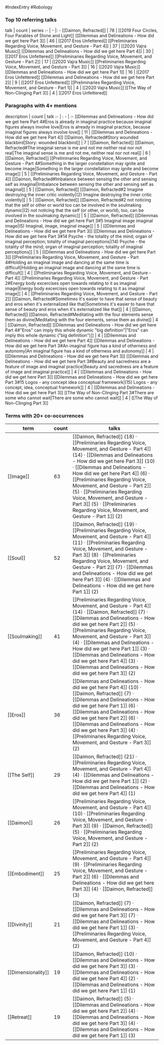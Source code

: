 #IndexEntry #Robology

### Top 10 referring talks
talk | count | series
:- | - |: -
[[Daimon, Refracted]] | 78 | [[2019 Four Circles, Four Parables of Stone and Light]]
[[Dilemmas and Delineations - How did we get here Part 3]] | 46 | [[2017 Eros Unfettered]]
[[Preliminaries Regarding Voice, Movement, and Gesture - Part 4]] | 37 | [[2020 Vajra Music]]
[[Dilemmas and Delineations - How did we get here Part 4]] | 30 | [[2017 Eros Unfettered]]
[[Preliminaries Regarding Voice, Movement, and Gesture - Part 2]] | 17 | [[2020 Vajra Music]]
[[Preliminaries Regarding Voice, Movement, and Gesture - Part 3]] | 16 | [[2020 Vajra Music]]
[[Dilemmas and Delineations - How did we get here Part 1]] | 16 | [[2017 Eros Unfettered]]
[[Dilemmas and Delineations - How did we get here Part 2]] | 9 | [[2017 Eros Unfettered]]
[[Preliminaries Regarding Voice, Movement, and Gesture - Part 1]] | 4 | [[2020 Vajra Music]]
[[The Way of Non-Clinging Part 3]] | 4 | [[2017 Eros Unfettered]]

### Paragraphs with 4+ mentions
description | count | talk
:- | : - | :-
[[Dilemmas and Delineations - How did we get here Part 4#Eros is already in imaginal practice because imaginal figures always involve love\|Eros is already in imaginal practice, because imaginal figures always involve love]] | 11 | [[Dilemmas and Delineations - How did we get here Part 4]]
[[Daimon, Refracted#Story wounded blackbird\|Story: wounded blackbird]] | 7 | [[Daimon, Refracted]]
[[Daimon, Refracted#The imaginal sense is me and not me neither real nor not real\|The imaginal sense is me and not me, neither real nor not real]] | 6 | [[Daimon, Refracted]]
[[Preliminaries Regarding Voice, Movement, and Gesture - Part 4#Something in the larger constellation may ignite and become image\|Something in the larger constellation may ignite and become image]] | 5 | [[Preliminaries Regarding Voice, Movement, and Gesture - Part 4]]
[[Daimon, Refracted#Imbalance between sensing the other and sensing self as imaginal\|Imbalance between sensing the other and sensing self as imaginal]] | 5 | [[Daimon, Refracted]]
[[Daimon, Refracted#2 Imagine destroying the inner critic violently\|(2) Imagine destroying the inner critic violently]] | 5 | [[Daimon, Refracted]]
[[Daimon, Refracted#2 not noticing that the self or other or world too can be involved in the soulmaking dynamic\|(2) not noticing that the self (or other, or world), too, can be involved in the soulmaking dynamic]] | 5 | [[Daimon, Refracted]]
[[Dilemmas and Delineations - How did we get here Part 3#5 Imaginal image imaginal image\|(5) Imaginal, image, imaginal image]] | 5 | [[Dilemmas and Delineations - How did we get here Part 3]]
[[Dilemmas and Delineations - How did we get here Part 3#14 Psyche - the totality of the mind; organ of imaginal perception; totality of imaginal perceptions\|(14) Psyche - the totality of the mind; organ of imaginal perception; totality of imaginal perceptions]] | 5 | [[Dilemmas and Delineations - How did we get here Part 3]]
[[Preliminaries Regarding Voice, Movement, and Gesture - Part 4#Holding an imaginal image and dancing at the same time is difficult\|Holding an imaginal image and dancing at the same time is difficult]] | 4 | [[Preliminaries Regarding Voice, Movement, and Gesture - Part 4]]
[[Preliminaries Regarding Voice, Movement, and Gesture - Part 2#Energy body excercises open towards relating to it as imaginal image\|Energy body excercises open towards relating to it as imaginal image]] | 4 | [[Preliminaries Regarding Voice, Movement, and Gesture - Part 2]]
[[Daimon, Refracted#Sometimes it's easier to have that sense of beauty and eros when it's externalized like that\|Sometimes it's easier to have that sense of beauty and eros when it's externalized like that]] | 4 | [[Daimon, Refracted]]
[[Daimon, Refracted#Meditating with the four elements sense them as divine\|Meditating with the four elements, sense them as divine]] | 4 | [[Daimon, Refracted]]
[[Dilemmas and Delineations - How did we get here Part 4#"Eros" can imply this whole dynamic "big definition"\|"Eros" can imply this whole dynamic ("big definition")]] | 4 | [[Dilemmas and Delineations - How did we get here Part 4]]
[[Dilemmas and Delineations - How did we get here Part 3#An imaginal figure has a kind of otherness and autonomy\|An imaginal figure has a kind of otherness and autonomy]] | 4 | [[Dilemmas and Delineations - How did we get here Part 3]]
[[Dilemmas and Delineations - How did we get here Part 3#Beauty and sacredness are a feature of image and imaginal practice\|Beauty and sacredness are a feature of image and imaginal practice]] | 4 | [[Dilemmas and Delineations - How did we get here Part 3]]
[[Dilemmas and Delineations - How did we get here Part 3#15 Logos - any concept idea conceptual framework\|(15) Logos - any concept, idea, conceptual framework]] | 4 | [[Dilemmas and Delineations - How did we get here Part 3]]
[[The Way of Non-Clinging Part 3#There are some who cannot wait\|There are some who cannot wait]] | 4 | [[The Way of Non-Clinging Part 3]]

### Terms with 20+ co-occurrences
term | count | talks
-|-|-
[[Image]] | 63 | <span class="counts">[[Daimon, Refracted]] (18) · [[Preliminaries Regarding Voice, Movement, and Gesture - Part 4]] (14) · [[Dilemmas and Delineations - How did we get here Part 3]] (10) · [[Dilemmas and Delineations - How did we get here Part 4]] (6) · [[Preliminaries Regarding Voice, Movement, and Gesture - Part 2]] (5) · [[Preliminaries Regarding Voice, Movement, and Gesture - Part 3]] (5) · [[Preliminaries Regarding Voice, Movement, and Gesture - Part 1]] (2)</span> 
[[Soul]] | 52 | <span class="counts">[[Daimon, Refracted]] (19) · [[Preliminaries Regarding Voice, Movement, and Gesture - Part 4]] (11) · [[Preliminaries Regarding Voice, Movement, and Gesture - Part 3]] (8) · [[Preliminaries Regarding Voice, Movement, and Gesture - Part 2]] (7) · [[Dilemmas and Delineations - How did we get here Part 3]] (4) · [[Dilemmas and Delineations - How did we get here Part 1]] (2)</span> 
[[Soulmaking]] | 41 | <span class="counts">[[Preliminaries Regarding Voice, Movement, and Gesture - Part 4]] (14) · [[Daimon, Refracted]] (7) · [[Dilemmas and Delineations - How did we get here Part 2]] (5) · [[Preliminaries Regarding Voice, Movement, and Gesture - Part 3]] (4) · [[Dilemmas and Delineations - How did we get here Part 1]] (3) · [[Dilemmas and Delineations - How did we get here Part 4]] (3) · [[Dilemmas and Delineations - How did we get here Part 3]] (2)</span> 
[[Eros]] | 36 | <span class="counts">[[Dilemmas and Delineations - How did we get here Part 4]] (10) · [[Daimon, Refracted]] (7) · [[Dilemmas and Delineations - How did we get here Part 1]] (6) · [[Dilemmas and Delineations - How did we get here Part 2]] (6) · [[Dilemmas and Delineations - How did we get here Part 3]] (4) · [[Preliminaries Regarding Voice, Movement, and Gesture - Part 3]] (2)</span> 
[[The Self]] | 29 | <span class="counts">[[Daimon, Refracted]] (21) · [[Preliminaries Regarding Voice, Movement, and Gesture - Part 4]] (4) · [[Dilemmas and Delineations - How did we get here Part 1]] (2) · [[Dilemmas and Delineations - How did we get here Part 4]] (1)</span> 
[[Daimon]] | 26 | <span class="counts">[[Preliminaries Regarding Voice, Movement, and Gesture - Part 4]] (10) · [[Preliminaries Regarding Voice, Movement, and Gesture - Part 3]] (9) · [[Daimon, Refracted]] (5) · [[Preliminaries Regarding Voice, Movement, and Gesture - Part 2]] (2)</span> 
[[Embodiment]] | 25 | <span class="counts">[[Preliminaries Regarding Voice, Movement, and Gesture - Part 4]] (9) · [[Preliminaries Regarding Voice, Movement, and Gesture - Part 2]] (6) · [[Dilemmas and Delineations - How did we get here Part 3]] (4) · [[Daimon, Refracted]] (3)</span> 
[[Divinity]] | 21 | <span class="counts">[[Daimon, Refracted]] (7) · [[Dilemmas and Delineations - How did we get here Part 3]] (7) · [[Dilemmas and Delineations - How did we get here Part 1]] (3) · [[Preliminaries Regarding Voice, Movement, and Gesture - Part 4]] (2)</span> 
[[Dimensionality]] | 19 | <span class="counts">[[Daimon, Refracted]] (10) · [[Dilemmas and Delineations - How did we get here Part 3]] (3) · [[Dilemmas and Delineations - How did we get here Part 4]] (2) · [[Dilemmas and Delineations - How did we get here Part 1]] (1)</span> 
[[Retreat]] | 19 | <span class="counts">[[Daimon, Refracted]] (5) · [[Dilemmas and Delineations - How did we get here Part 2]] (4) · [[Dilemmas and Delineations - How did we get here Part 3]] (4) · [[Dilemmas and Delineations - How did we get here Part 1]] (3)</span> 

